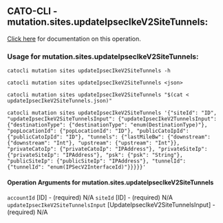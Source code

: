 
## CATO-CLI - mutation.sites.updateIpsecIkeV2SiteTunnels:
[Click here](https://api.catonetworks.com/documentation/#mutation-updateIpsecIkeV2SiteTunnels) for documentation on this operation.

### Usage for mutation.sites.updateIpsecIkeV2SiteTunnels:

`catocli mutation sites updateIpsecIkeV2SiteTunnels -h`

`catocli mutation sites updateIpsecIkeV2SiteTunnels <json>`

`catocli mutation sites updateIpsecIkeV2SiteTunnels "$(cat < updateIpsecIkeV2SiteTunnels.json)"`

`catocli mutation sites updateIpsecIkeV2SiteTunnels '{"siteId": "ID", "updateIpsecIkeV2SiteTunnelsInput": {"updateIpsecIkeV2TunnelsInput": {"destinationType": {"destinationType": "enum(DestinationType)"}, "popLocationId": {"popLocationId": "ID"}, "publicCatoIpId": {"publicCatoIpId": "ID"}, "tunnels": {"lastMileBw": {"downstream": {"downstream": "Int"}, "upstream": {"upstream": "Int"}}, "privateCatoIp": {"privateCatoIp": "IPAddress"}, "privateSiteIp": {"privateSiteIp": "IPAddress"}, "psk": {"psk": "String"}, "publicSiteIp": {"publicSiteIp": "IPAddress"}, "tunnelId": {"tunnelId": "enum(IPSecV2InterfaceId)"}}}}}'`

#### Operation Arguments for mutation.sites.updateIpsecIkeV2SiteTunnels ####
`accountId` [ID] - (required) N/A 
`siteId` [ID] - (required) N/A 
`updateIpsecIkeV2SiteTunnelsInput` [UpdateIpsecIkeV2SiteTunnelsInput] - (required) N/A 
